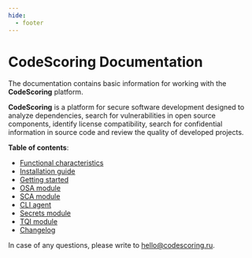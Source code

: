 ```yaml
---
hide:
  - footer
---
```

# CodeScoring Documentation

The documentation contains basic information for working with the **CodeScoring** platform.

**CodeScoring** is a platform for secure software development designed to analyze dependencies, search for vulnerabilities in open source components, identify license compatibility, search for confidential information in source code and review the quality of developed projects.

**Table of contents**:

 - [Functional characteristics](/functionality.en)
 - [Installation guide](/on-premise/installation.en)
 - [Getting started](/on-premise/how-to/activation.en)
 - [OSA module](/osa/index.en)
 - [SCA module](/sca/index.en)
 - [CLI agent](/agent/index.en)
 - [Secrets module](/secrets/index.en)
 - [TQI module](/tqi/index.en)
 - [Changelog](/changelog/on-premise-changelog.en)

In case of any questions, please write to <hello@codescoring.ru>.
